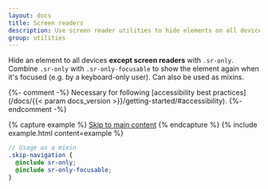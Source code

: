 ```yaml
---
layout: docs
title: Screen readers
description: Use screen reader utilities to hide elements on all devices except screen readers.
group: utilities
---
```


Hide an element to all devices **except screen readers** with `.sr-only`. Combine `.sr-only` with `.sr-only-focusable` to show the element again when it's focused (e.g. by a keyboard-only user). Can also be used as mixins.

{%- comment -%}
Necessary for following [accessibility best practices](/docs/{{< param docs_version >}}/getting-started/#accessibility).
{%- endcomment -%}

{% capture example %}
<a class="sr-only sr-only-focusable" href="#content">Skip to main content</a>
{% endcapture %}
{% include example.html content=example %}

```scss
// Usage as a mixin
.skip-navigation {
  @include sr-only;
  @include sr-only-focusable;
}
```
